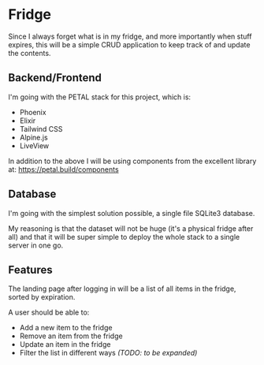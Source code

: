 # Fridge

Since I always forget what is in my fridge, and more importantly when stuff expires, this will be a
simple CRUD application to keep track of and update the contents.

## Backend/Frontend
I'm going with the PETAL stack for this project, which is:
 - Phoenix
 - Elixir
 - Tailwind CSS
 - Alpine.js
 - LiveView

In addition to the above I will be using components from the excellent library at:
https://petal.build/components

## Database
I'm going with the simplest solution possible, a single file SQLite3 database.

My reasoning is that the dataset will not be huge (it's a physical fridge after all) and that it will be super simple to deploy the whole stack to a single server in one go.

## Features
The landing page after logging in will be a list of all items in the fridge, sorted by expiration.

A user should be able to:
- Add a new item to the fridge
- Remove an item from the fridge
- Update an item in the fridge
- Filter the list in different ways *(TODO: to be expanded)*